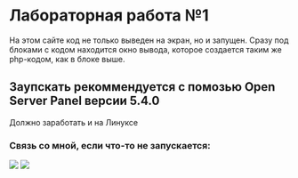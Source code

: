 # Лабораторная работа №1
На этом сайте код не только выведен на экран, но и запущен. Сразу под блоками с кодом находится окно вывода, которое создается таким же php-кодом, как в блоке выше.
## Заупскать рекоммендуется с помозью Open Server Panel версии 5.4.0 
Должно заработать и на Линуксе 
### Связь со мной, если что-то не запускается: 

<p>
  <a href="https://vk.com/smotim"><img src="https://badgen.net/badge/VK/Vkontakte/blue"></a>
  <a href="https://t.me/smotim"><img src="https://badgen.net/badge/icon/Telegram?icon=telegram&label"></a>
